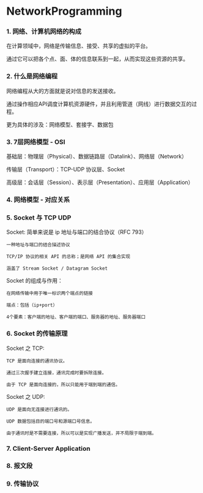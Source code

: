 # NetworkProgramming

### 1. 网络、计算机网络的构成

在计算领域中，网络是传输信息、接受、共享的虚拟的平台。

通过它可以把各个点、面、体的信息联系到一起，从而实现这些资源的共享。


### 2. 什么是网络编程

网络编程从大的方面就是说对信息的发送接收。

通过操作相应API调度计算机资源硬件，并且利用管道（网线）进行数据交互的过程。

更为具体的涉及：网络模型、套接字、数据包


### 3. 7层网络模型 - OSI

基础层：物理层（Physical）、数据链路层（Datalink）、网络层（Network）

传输层（Transport）：TCP-UDP 协议层、Socket

高级层：会话层（Session）、表示层（Presentation）、应用层（Application）


### 4. 网络模型 - 对应关系


### 5. Socket 与 TCP UDP

Socket: 简单来说是 ip 地址与端口的结合协议（RFC 793）

    一种地址与端口的结合描述协议

    TCP/IP 协议的相关 API 的总称；是网络 API 的集合实现

    涵盖了 Stream Socket / Datagram Socket 

 Socket 的组成与作用：

    在网络传输中用于唯一标识两个端点的链接

    端点：包括（ip+port）

    4个要素：客户端的地址、客户端的端口、服务器的地址、服务器端口
              

### 6. Socket 的传输原理

Socket 之 TCP:

    TCP 是面向连接的通讯协议。

    通过三次握手建立连接，通讯完成时要拆除连接。

    由于 TCP 是面向连接的，所以只能用于端到端的通信。

Socket 之 UDP:

    UDP 是面向无连接进行通讯的。

    UDP 数据包括目的端口号和源端口号信息。

    由于通讯时是不需要连接，所以可以是实现广播发送，并不局限于端到端。


### 7. Client-Server Application

### 8. 报文段

### 9. 传输协议

